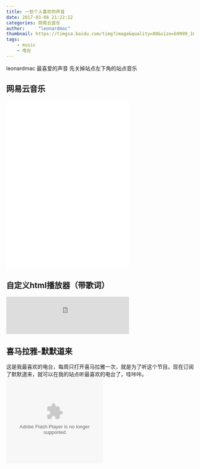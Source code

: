 ```yaml
---
title: 一些个人喜欢的声音
date: 2017-03-08 21:22:12
categories: 网易云音乐
author:     "leonardmac"
thumbnail: https://timgsa.baidu.com/timg?image&quality=80&size=b9999_10000&sec=1488991088915&di=ec06cb719d3fc6119593113ba0bebc86&imgtype=0&src=http%3A%2F%2Fpic9.nipic.com%2F20100905%2F5673183_193254039817_2.jpg
tags:
    - music
    - 电台
---
```


leonardmac 最喜爱的声音
先关掉站点左下角的站点音乐
<!-- more -->
## 网易云音乐
<iframe frameborder="no" border="0" marginwidth="0" marginheight="0" width=330 height=450 src="//music.163.com/outchain/player?type=0&id=24405062&auto=0&height=430" ></iframe>

## 自定义html播放器（带歌词）
<iframe frameborder="no" border="0" marginwidth="0" marginheight="0" width=330 height=100 src="https://music.daoapp.io/iframe?song=202373&qssl=1&qlrc=1&qnarrow=0&max_width=100%&autoplay=0" ></iframe>

<!--<iframe frameborder="no" border="0" marginwidth="0" marginheight="0" width=310 height=240 src="http://music.daoapp.io/player?song=36924429&qssl=1&autoplay=1&max_width=100%&narrow=0" style="position:fixed; left:0px; bottom:0px;"></iframe>
-->

## 喜马拉雅-默默道来
这是我最喜欢的电台，每周只打开喜马拉雅一次，就是为了听这个节目。现在订阅了默默道来，就可以在我的站点听最喜欢的电台了，哇咔咔。
<object type="application/x-shockwave-flash" id="ximalaya_player" data="http://www.ximalaya.com/swf/album/blue.swf?id=258244" width="260" height="230"></object>